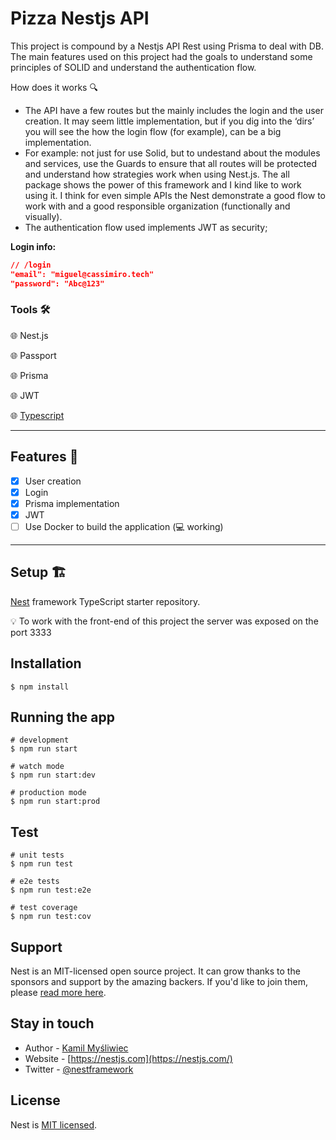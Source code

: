 # Pizza Nestjs API

This project is compound by a Nestjs API Rest using Prisma to deal with DB. The main features used on this project had the goals to understand some principles of SOLID and understand the authentication flow.

How does it works 🔍

- The API have a few routes but the mainly includes the login and the user creation. It may seem little implementation, but if you dig into the ‘dirs’ you will see the how the login flow (for example), can be a big implementation.
- For example: not just for use Solid, but to undestand about the modules and services, use the Guards to ensure that all routes will be protected and understand how strategies work when using Nest.js. The all package shows the power of this framework and I kind like to work using it. I think for even simple APIs the Nest demonstrate a good flow to work with and a good responsible organization (functionally and visually).
- The authentication flow used implements JWT as security;

**Login info:**

```json
// /login
"email": "miguel@cassimiro.tech"
"password": "Abc@123"
```

### Tools 🛠️

🌐 Nest.js

🌐 Passport

🌐 Prisma

🌐 JWT

🌐 [Typescript](https://www.typescriptlang.org/)

---

## Features 📜

- [x]  User creation
- [x]  Login
- [x]  Prisma implementation
- [x]  JWT
- [ ]  Use Docker to build the application (💻 working)

---

## Setup 🏗️

[Nest](https://github.com/nestjs/nest) framework TypeScript starter repository.

<aside>
💡 To work with the front-end of this project the server was exposed on the port 3333

</aside>

## Installation

```
$ npm install
```

## Running the app

```
# development
$ npm run start

# watch mode
$ npm run start:dev

# production mode
$ npm run start:prod

```

## Test

```
# unit tests
$ npm run test

# e2e tests
$ npm run test:e2e

# test coverage
$ npm run test:cov

```

## Support

Nest is an MIT-licensed open source project. It can grow thanks to the sponsors and support by the amazing backers. If you'd like to join them, please [read more here](https://docs.nestjs.com/support).

## Stay in touch

- Author - [Kamil Myśliwiec](https://kamilmysliwiec.com/)
- Website - [https://nestjs.com](https://nestjs.com/)
- Twitter - [@nestframework](https://twitter.com/nestframework)

## License

Nest is [MIT licensed](https://www.notion.so/LICENSE).